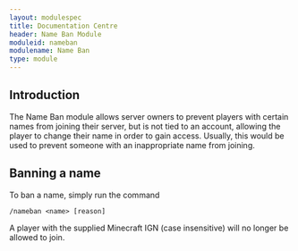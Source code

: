 ```yaml
---
layout: modulespec
title: Documentation Centre
header: Name Ban Module
moduleid: nameban
modulename: Name Ban
type: module
---
```


## Introduction

The Name Ban module allows server owners to prevent players with certain names from joining their server, but is not
tied to an account, allowing the player to change their name in order to gain access. Usually, this
would be used to prevent someone with an inappropriate name from joining.

## Banning a name

To ban a name, simply run the command

```
/nameban <name> [reason]
```

A player with the supplied Minecraft IGN (case insensitive) will no longer be allowed to join. 